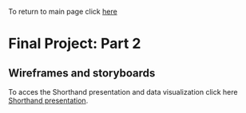To return to main page click [here](https://sbohljop.github.io/portfolio/) <br>

# Final Project: Part 2
## Wireframes and storyboards 

To acces the Shorthand presentation and data visualization click here [Shorthand presentation](https://preview.shorthand.com/a69sRiQt7Eq42Ojm).
